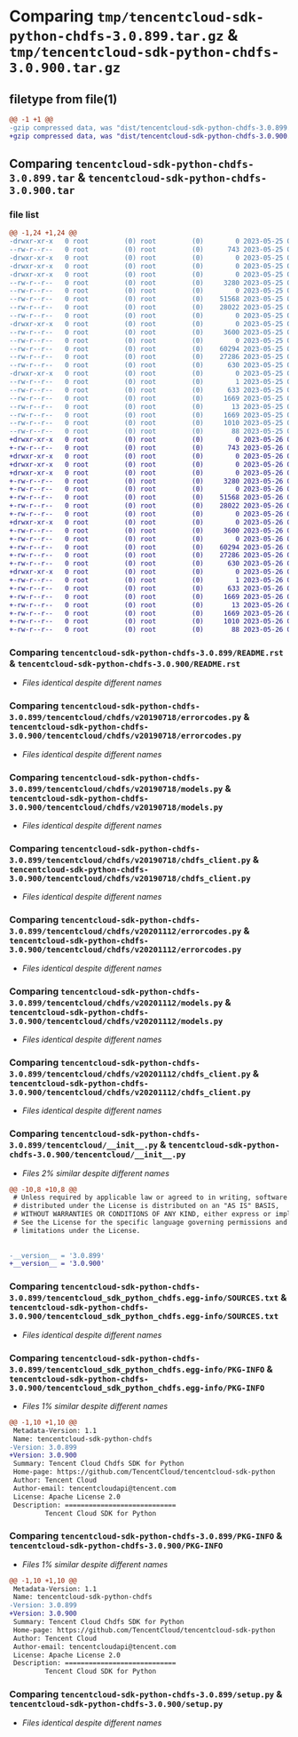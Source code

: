# Comparing `tmp/tencentcloud-sdk-python-chdfs-3.0.899.tar.gz` & `tmp/tencentcloud-sdk-python-chdfs-3.0.900.tar.gz`

## filetype from file(1)

```diff
@@ -1 +1 @@
-gzip compressed data, was "dist/tencentcloud-sdk-python-chdfs-3.0.899.tar", last modified: Thu May 25 00:20:17 2023, max compression
+gzip compressed data, was "dist/tencentcloud-sdk-python-chdfs-3.0.900.tar", last modified: Fri May 26 02:13:40 2023, max compression
```

## Comparing `tencentcloud-sdk-python-chdfs-3.0.899.tar` & `tencentcloud-sdk-python-chdfs-3.0.900.tar`

### file list

```diff
@@ -1,24 +1,24 @@
-drwxr-xr-x   0 root         (0) root         (0)        0 2023-05-25 00:20:17.000000 tencentcloud-sdk-python-chdfs-3.0.899/
--rw-r--r--   0 root         (0) root         (0)      743 2023-05-25 00:20:17.000000 tencentcloud-sdk-python-chdfs-3.0.899/README.rst
-drwxr-xr-x   0 root         (0) root         (0)        0 2023-05-25 00:20:17.000000 tencentcloud-sdk-python-chdfs-3.0.899/tencentcloud/
-drwxr-xr-x   0 root         (0) root         (0)        0 2023-05-25 00:20:17.000000 tencentcloud-sdk-python-chdfs-3.0.899/tencentcloud/chdfs/
-drwxr-xr-x   0 root         (0) root         (0)        0 2023-05-25 00:20:17.000000 tencentcloud-sdk-python-chdfs-3.0.899/tencentcloud/chdfs/v20190718/
--rw-r--r--   0 root         (0) root         (0)     3280 2023-05-25 00:20:17.000000 tencentcloud-sdk-python-chdfs-3.0.899/tencentcloud/chdfs/v20190718/errorcodes.py
--rw-r--r--   0 root         (0) root         (0)        0 2023-05-25 00:20:17.000000 tencentcloud-sdk-python-chdfs-3.0.899/tencentcloud/chdfs/v20190718/__init__.py
--rw-r--r--   0 root         (0) root         (0)    51568 2023-05-25 00:20:17.000000 tencentcloud-sdk-python-chdfs-3.0.899/tencentcloud/chdfs/v20190718/models.py
--rw-r--r--   0 root         (0) root         (0)    28022 2023-05-25 00:20:17.000000 tencentcloud-sdk-python-chdfs-3.0.899/tencentcloud/chdfs/v20190718/chdfs_client.py
--rw-r--r--   0 root         (0) root         (0)        0 2023-05-25 00:20:17.000000 tencentcloud-sdk-python-chdfs-3.0.899/tencentcloud/chdfs/__init__.py
-drwxr-xr-x   0 root         (0) root         (0)        0 2023-05-25 00:20:17.000000 tencentcloud-sdk-python-chdfs-3.0.899/tencentcloud/chdfs/v20201112/
--rw-r--r--   0 root         (0) root         (0)     3600 2023-05-25 00:20:17.000000 tencentcloud-sdk-python-chdfs-3.0.899/tencentcloud/chdfs/v20201112/errorcodes.py
--rw-r--r--   0 root         (0) root         (0)        0 2023-05-25 00:20:17.000000 tencentcloud-sdk-python-chdfs-3.0.899/tencentcloud/chdfs/v20201112/__init__.py
--rw-r--r--   0 root         (0) root         (0)    60294 2023-05-25 00:20:17.000000 tencentcloud-sdk-python-chdfs-3.0.899/tencentcloud/chdfs/v20201112/models.py
--rw-r--r--   0 root         (0) root         (0)    27286 2023-05-25 00:20:17.000000 tencentcloud-sdk-python-chdfs-3.0.899/tencentcloud/chdfs/v20201112/chdfs_client.py
--rw-r--r--   0 root         (0) root         (0)      630 2023-05-25 00:20:17.000000 tencentcloud-sdk-python-chdfs-3.0.899/tencentcloud/__init__.py
-drwxr-xr-x   0 root         (0) root         (0)        0 2023-05-25 00:20:17.000000 tencentcloud-sdk-python-chdfs-3.0.899/tencentcloud_sdk_python_chdfs.egg-info/
--rw-r--r--   0 root         (0) root         (0)        1 2023-05-25 00:20:17.000000 tencentcloud-sdk-python-chdfs-3.0.899/tencentcloud_sdk_python_chdfs.egg-info/dependency_links.txt
--rw-r--r--   0 root         (0) root         (0)      633 2023-05-25 00:20:17.000000 tencentcloud-sdk-python-chdfs-3.0.899/tencentcloud_sdk_python_chdfs.egg-info/SOURCES.txt
--rw-r--r--   0 root         (0) root         (0)     1669 2023-05-25 00:20:17.000000 tencentcloud-sdk-python-chdfs-3.0.899/tencentcloud_sdk_python_chdfs.egg-info/PKG-INFO
--rw-r--r--   0 root         (0) root         (0)       13 2023-05-25 00:20:17.000000 tencentcloud-sdk-python-chdfs-3.0.899/tencentcloud_sdk_python_chdfs.egg-info/top_level.txt
--rw-r--r--   0 root         (0) root         (0)     1669 2023-05-25 00:20:17.000000 tencentcloud-sdk-python-chdfs-3.0.899/PKG-INFO
--rw-r--r--   0 root         (0) root         (0)     1010 2023-05-25 00:20:17.000000 tencentcloud-sdk-python-chdfs-3.0.899/setup.py
--rw-r--r--   0 root         (0) root         (0)       88 2023-05-25 00:20:17.000000 tencentcloud-sdk-python-chdfs-3.0.899/setup.cfg
+drwxr-xr-x   0 root         (0) root         (0)        0 2023-05-26 02:13:40.000000 tencentcloud-sdk-python-chdfs-3.0.900/
+-rw-r--r--   0 root         (0) root         (0)      743 2023-05-26 02:13:40.000000 tencentcloud-sdk-python-chdfs-3.0.900/README.rst
+drwxr-xr-x   0 root         (0) root         (0)        0 2023-05-26 02:13:40.000000 tencentcloud-sdk-python-chdfs-3.0.900/tencentcloud/
+drwxr-xr-x   0 root         (0) root         (0)        0 2023-05-26 02:13:40.000000 tencentcloud-sdk-python-chdfs-3.0.900/tencentcloud/chdfs/
+drwxr-xr-x   0 root         (0) root         (0)        0 2023-05-26 02:13:40.000000 tencentcloud-sdk-python-chdfs-3.0.900/tencentcloud/chdfs/v20190718/
+-rw-r--r--   0 root         (0) root         (0)     3280 2023-05-26 02:13:40.000000 tencentcloud-sdk-python-chdfs-3.0.900/tencentcloud/chdfs/v20190718/errorcodes.py
+-rw-r--r--   0 root         (0) root         (0)        0 2023-05-26 02:13:40.000000 tencentcloud-sdk-python-chdfs-3.0.900/tencentcloud/chdfs/v20190718/__init__.py
+-rw-r--r--   0 root         (0) root         (0)    51568 2023-05-26 02:13:40.000000 tencentcloud-sdk-python-chdfs-3.0.900/tencentcloud/chdfs/v20190718/models.py
+-rw-r--r--   0 root         (0) root         (0)    28022 2023-05-26 02:13:40.000000 tencentcloud-sdk-python-chdfs-3.0.900/tencentcloud/chdfs/v20190718/chdfs_client.py
+-rw-r--r--   0 root         (0) root         (0)        0 2023-05-26 02:13:40.000000 tencentcloud-sdk-python-chdfs-3.0.900/tencentcloud/chdfs/__init__.py
+drwxr-xr-x   0 root         (0) root         (0)        0 2023-05-26 02:13:40.000000 tencentcloud-sdk-python-chdfs-3.0.900/tencentcloud/chdfs/v20201112/
+-rw-r--r--   0 root         (0) root         (0)     3600 2023-05-26 02:13:40.000000 tencentcloud-sdk-python-chdfs-3.0.900/tencentcloud/chdfs/v20201112/errorcodes.py
+-rw-r--r--   0 root         (0) root         (0)        0 2023-05-26 02:13:40.000000 tencentcloud-sdk-python-chdfs-3.0.900/tencentcloud/chdfs/v20201112/__init__.py
+-rw-r--r--   0 root         (0) root         (0)    60294 2023-05-26 02:13:40.000000 tencentcloud-sdk-python-chdfs-3.0.900/tencentcloud/chdfs/v20201112/models.py
+-rw-r--r--   0 root         (0) root         (0)    27286 2023-05-26 02:13:40.000000 tencentcloud-sdk-python-chdfs-3.0.900/tencentcloud/chdfs/v20201112/chdfs_client.py
+-rw-r--r--   0 root         (0) root         (0)      630 2023-05-26 02:13:40.000000 tencentcloud-sdk-python-chdfs-3.0.900/tencentcloud/__init__.py
+drwxr-xr-x   0 root         (0) root         (0)        0 2023-05-26 02:13:40.000000 tencentcloud-sdk-python-chdfs-3.0.900/tencentcloud_sdk_python_chdfs.egg-info/
+-rw-r--r--   0 root         (0) root         (0)        1 2023-05-26 02:13:40.000000 tencentcloud-sdk-python-chdfs-3.0.900/tencentcloud_sdk_python_chdfs.egg-info/dependency_links.txt
+-rw-r--r--   0 root         (0) root         (0)      633 2023-05-26 02:13:40.000000 tencentcloud-sdk-python-chdfs-3.0.900/tencentcloud_sdk_python_chdfs.egg-info/SOURCES.txt
+-rw-r--r--   0 root         (0) root         (0)     1669 2023-05-26 02:13:40.000000 tencentcloud-sdk-python-chdfs-3.0.900/tencentcloud_sdk_python_chdfs.egg-info/PKG-INFO
+-rw-r--r--   0 root         (0) root         (0)       13 2023-05-26 02:13:40.000000 tencentcloud-sdk-python-chdfs-3.0.900/tencentcloud_sdk_python_chdfs.egg-info/top_level.txt
+-rw-r--r--   0 root         (0) root         (0)     1669 2023-05-26 02:13:40.000000 tencentcloud-sdk-python-chdfs-3.0.900/PKG-INFO
+-rw-r--r--   0 root         (0) root         (0)     1010 2023-05-26 02:13:40.000000 tencentcloud-sdk-python-chdfs-3.0.900/setup.py
+-rw-r--r--   0 root         (0) root         (0)       88 2023-05-26 02:13:40.000000 tencentcloud-sdk-python-chdfs-3.0.900/setup.cfg
```

### Comparing `tencentcloud-sdk-python-chdfs-3.0.899/README.rst` & `tencentcloud-sdk-python-chdfs-3.0.900/README.rst`

 * *Files identical despite different names*

### Comparing `tencentcloud-sdk-python-chdfs-3.0.899/tencentcloud/chdfs/v20190718/errorcodes.py` & `tencentcloud-sdk-python-chdfs-3.0.900/tencentcloud/chdfs/v20190718/errorcodes.py`

 * *Files identical despite different names*

### Comparing `tencentcloud-sdk-python-chdfs-3.0.899/tencentcloud/chdfs/v20190718/models.py` & `tencentcloud-sdk-python-chdfs-3.0.900/tencentcloud/chdfs/v20190718/models.py`

 * *Files identical despite different names*

### Comparing `tencentcloud-sdk-python-chdfs-3.0.899/tencentcloud/chdfs/v20190718/chdfs_client.py` & `tencentcloud-sdk-python-chdfs-3.0.900/tencentcloud/chdfs/v20190718/chdfs_client.py`

 * *Files identical despite different names*

### Comparing `tencentcloud-sdk-python-chdfs-3.0.899/tencentcloud/chdfs/v20201112/errorcodes.py` & `tencentcloud-sdk-python-chdfs-3.0.900/tencentcloud/chdfs/v20201112/errorcodes.py`

 * *Files identical despite different names*

### Comparing `tencentcloud-sdk-python-chdfs-3.0.899/tencentcloud/chdfs/v20201112/models.py` & `tencentcloud-sdk-python-chdfs-3.0.900/tencentcloud/chdfs/v20201112/models.py`

 * *Files identical despite different names*

### Comparing `tencentcloud-sdk-python-chdfs-3.0.899/tencentcloud/chdfs/v20201112/chdfs_client.py` & `tencentcloud-sdk-python-chdfs-3.0.900/tencentcloud/chdfs/v20201112/chdfs_client.py`

 * *Files identical despite different names*

### Comparing `tencentcloud-sdk-python-chdfs-3.0.899/tencentcloud/__init__.py` & `tencentcloud-sdk-python-chdfs-3.0.900/tencentcloud/__init__.py`

 * *Files 2% similar despite different names*

```diff
@@ -10,8 +10,8 @@
 # Unless required by applicable law or agreed to in writing, software
 # distributed under the License is distributed on an "AS IS" BASIS,
 # WITHOUT WARRANTIES OR CONDITIONS OF ANY KIND, either express or implied.
 # See the License for the specific language governing permissions and
 # limitations under the License.
 
 
-__version__ = '3.0.899'
+__version__ = '3.0.900'
```

### Comparing `tencentcloud-sdk-python-chdfs-3.0.899/tencentcloud_sdk_python_chdfs.egg-info/SOURCES.txt` & `tencentcloud-sdk-python-chdfs-3.0.900/tencentcloud_sdk_python_chdfs.egg-info/SOURCES.txt`

 * *Files identical despite different names*

### Comparing `tencentcloud-sdk-python-chdfs-3.0.899/tencentcloud_sdk_python_chdfs.egg-info/PKG-INFO` & `tencentcloud-sdk-python-chdfs-3.0.900/tencentcloud_sdk_python_chdfs.egg-info/PKG-INFO`

 * *Files 1% similar despite different names*

```diff
@@ -1,10 +1,10 @@
 Metadata-Version: 1.1
 Name: tencentcloud-sdk-python-chdfs
-Version: 3.0.899
+Version: 3.0.900
 Summary: Tencent Cloud Chdfs SDK for Python
 Home-page: https://github.com/TencentCloud/tencentcloud-sdk-python
 Author: Tencent Cloud
 Author-email: tencentcloudapi@tencent.com
 License: Apache License 2.0
 Description: ============================
         Tencent Cloud SDK for Python
```

### Comparing `tencentcloud-sdk-python-chdfs-3.0.899/PKG-INFO` & `tencentcloud-sdk-python-chdfs-3.0.900/PKG-INFO`

 * *Files 1% similar despite different names*

```diff
@@ -1,10 +1,10 @@
 Metadata-Version: 1.1
 Name: tencentcloud-sdk-python-chdfs
-Version: 3.0.899
+Version: 3.0.900
 Summary: Tencent Cloud Chdfs SDK for Python
 Home-page: https://github.com/TencentCloud/tencentcloud-sdk-python
 Author: Tencent Cloud
 Author-email: tencentcloudapi@tencent.com
 License: Apache License 2.0
 Description: ============================
         Tencent Cloud SDK for Python
```

### Comparing `tencentcloud-sdk-python-chdfs-3.0.899/setup.py` & `tencentcloud-sdk-python-chdfs-3.0.900/setup.py`

 * *Files identical despite different names*

